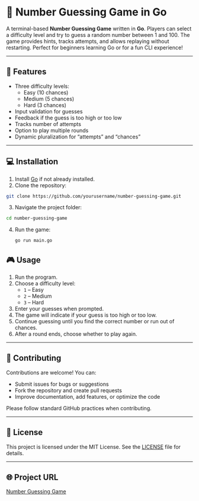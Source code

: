 # 🎯 Number Guessing Game in Go

A terminal-based **Number Guessing Game** written in **Go**. Players can select a difficulty level and try to guess a random number between 1 and 100. The game provides hints, tracks attempts, and allows replaying without restarting. Perfect for beginners learning Go or for a fun CLI experience!

---

## 🚀 Features

- Three difficulty levels:
  - Easy (10 chances)
  - Medium (5 chances)
  - Hard (3 chances)
- Input validation for guesses  
- Feedback if the guess is too high or too low  
- Tracks number of attempts  
- Option to play multiple rounds  
- Dynamic pluralization for “attempts” and “chances”

---

## 💻 Installation

1. Install [Go](https://golang.org/dl/) if not already installed.  
2. Clone the repository:

```bash
git clone https://github.com/yourusername/number-guessing-game.git
```
3. Navigate the project folder: 
```bash
cd number-guessing-game
```
4. Run the game:
   ```bash
   go run main.go

## 🎮 Usage

1. Run the program.
2. Choose a difficulty level:  
   - `1` – Easy  
   - `2` – Medium  
   - `3` – Hard  
3. Enter your guesses when prompted.  
4. The game will indicate if your guess is too high or too low.  
5. Continue guessing until you find the correct number or run out of chances.  
6. After a round ends, choose whether to play again.

---

## 🤝 Contributing

Contributions are welcome! You can:  
- Submit issues for bugs or suggestions  
- Fork the repository and create pull requests  
- Improve documentation, add features, or optimize the code  

Please follow standard GitHub practices when contributing.

---

## 📄 License

This project is licensed under the MIT License. See the [LICENSE](LICENSE) file for details.

---

## 🌐 Project URL

[Number Guessing Game](https://github.com/tarunbeniwal/guessingTheNumber)
